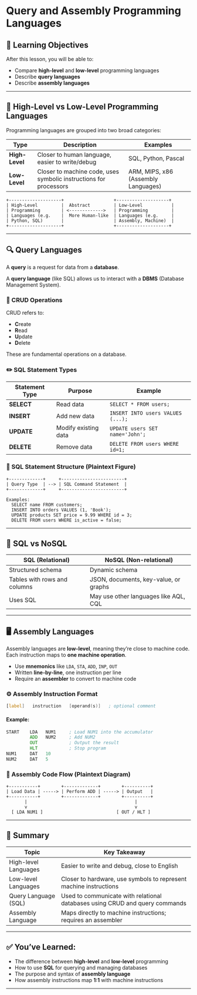 # Query and Assembly Programming Languages

## 🎯 Learning Objectives

After this lesson, you will be able to:

- Compare **high-level** and **low-level** programming languages
- Describe **query languages**
- Describe **assembly languages**

---

## 🧠 High-Level vs Low-Level Programming Languages

Programming languages are grouped into two broad categories:

| Type           | Description                                                       | Examples                            |
| -------------- | ----------------------------------------------------------------- | ----------------------------------- |
| **High-Level** | Closer to human language, easier to write/debug                   | SQL, Python, Pascal                 |
| **Low-Level**  | Closer to machine code, uses symbolic instructions for processors | ARM, MIPS, x86 (Assembly Languages) |

```
+--------------------+                   +--------------------+
| High-Level         |  Abstract         | Low-Level           |
| Programming        | <------------->   | Programming         |
| Languages (e.g.    |  More Human-like  | Languages (e.g.     |
| Python, SQL)       |                   | Assembly, Machine)  |
+--------------------+                   +--------------------+
```

---

## 🔍 Query Languages

A **query** is a request for data from a **database**.

A **query language** (like SQL) allows us to interact with a **DBMS** (Database Management System).

### 💬 CRUD Operations

CRUD refers to:

- **C**reate
- **R**ead
- **U**pdate
- **D**elete

These are fundamental operations on a database.

### ✏️ SQL Statement Types

| Statement Type | Purpose              | Example                           |
| -------------- | -------------------- | --------------------------------- |
| **SELECT**     | Read data            | `SELECT * FROM users;`            |
| **INSERT**     | Add new data         | `INSERT INTO users VALUES (...);` |
| **UPDATE**     | Modify existing data | `UPDATE users SET name='John';`   |
| **DELETE**     | Remove data          | `DELETE FROM users WHERE id=1;`   |

### 🔧 SQL Statement Structure (Plaintext Figure)

```
+-------------+     +------------------------+
| Query Type  | --> | SQL Command Statement  |
+-------------+     +------------------------+

Examples:
  SELECT name FROM customers;
  INSERT INTO orders VALUES (1, 'Book');
  UPDATE products SET price = 9.99 WHERE id = 3;
  DELETE FROM users WHERE is_active = false;
```

---

## 🧾 SQL vs NoSQL

| SQL (Relational)             | NoSQL (Non-relational)                |
| ---------------------------- | ------------------------------------- |
| Structured schema            | Dynamic schema                        |
| Tables with rows and columns | JSON, documents, key-value, or graphs |
| Uses SQL                     | May use other languages like AQL, CQL |

---

## 🖥️ Assembly Languages

Assembly languages are **low-level**, meaning they’re close to machine code. Each instruction maps to **one machine operation**.

- Use **mnemonics** like `LDA`, `STA`, `ADD`, `INP`, `OUT`
- Written **line-by-line**, one instruction per line
- Require an **assembler** to convert to machine code

### ⚙️ Assembly Instruction Format

```asm
[label]   instruction   [operand(s)]   ; optional comment
```

#### Example:

```asm
START    LDA   NUM1     ; Load NUM1 into the accumulator
         ADD   NUM2     ; Add NUM2
         OUT            ; Output the result
         HLT            ; Stop program
NUM1     DAT   10
NUM2     DAT   5
```

### 🔁 Assembly Code Flow (Plaintext Diagram)

```
+-----------+        +-------------+        +----------+
| Load Data | -----> | Perform ADD | -----> | Output   |
+-----------+        +-------------+        +----------+
       |                                         |
       v                                         v
  [ LDA NUM1 ]                            [ OUT / HLT ]
```

---

## 🧩 Summary

| Topic                | Key Takeaway                                                                |
| -------------------- | --------------------------------------------------------------------------- |
| High-level Languages | Easier to write and debug, close to English                                 |
| Low-level Languages  | Closer to hardware, use symbols to represent machine instructions           |
| Query Language (SQL) | Used to communicate with relational databases using CRUD and query commands |
| Assembly Language    | Maps directly to machine instructions; requires an assembler                |

---

## ✅ You’ve Learned:

- The difference between **high-level** and **low-level** programming
- How to use **SQL** for querying and managing databases
- The purpose and syntax of **assembly language**
- How assembly instructions map **1:1** with machine instructions

---
